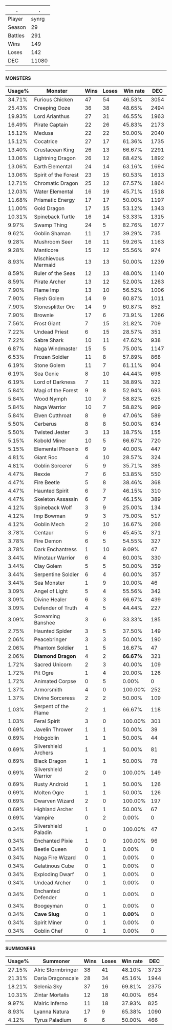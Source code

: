 .|.
|-|-
Player|synrg
Season|29
Battles|291
Wins|149
Loses|142
DEC|11080

---
**MONSTERS**

Usage%|Monster|Wins|Loses|Win rate|DEC|
-|-|-|-|-|-|
34.71%|Furious Chicken|47|54|46.53%|3054|
25.43%|Creeping Ooze|36|38|48.65%|2494|
19.93%|Lord Arianthus|27|31|46.55%|1963|
16.49%|Pirate Captain|22|26|45.83%|2173|
15.12%|Medusa|22|22|50.00%|2040|
15.12%|Cocatrice|27|17|61.36%|1735|
13.40%|Crustacean King|26|13|66.67%|2291|
13.06%|Lightning Dragon|26|12|68.42%|1892|
13.06%|Earth Elemental|24|14|63.16%|1694|
13.06%|Spirit of the Forest|23|15|60.53%|1613|
12.71%|Chromatic Dragon|25|12|67.57%|1864|
12.03%|Water Elemental|16|19|45.71%|1518|
11.68%|Prismatic Energy|17|17|50.00%|1197|
11.00%|Gold Dragon|17|15|53.12%|1343|
10.31%|Spineback Turtle|16|14|53.33%|1315|
9.97%|Swamp Thing|24|5|82.76%|1677|
9.62%|Goblin Shaman|11|17|39.29%|735|
9.28%|Mushroom Seer|16|11|59.26%|1163|
9.28%|Manticore|15|12|55.56%|974|
8.93%|Mischievous Mermaid|13|13|50.00%|1239|
8.59%|Ruler of the Seas|12|13|48.00%|1140|
8.59%|Pirate Archer|13|12|52.00%|1263|
7.90%|Flame Imp|13|10|56.52%|1006|
7.90%|Flesh Golem|14|9|60.87%|1011|
7.90%|Stonesplitter Orc|14|9|60.87%|852|
7.90%|Brownie|17|6|73.91%|1266|
7.56%|Frost Giant|7|15|31.82%|709|
7.22%|Undead Priest|6|15|28.57%|351|
7.22%|Sabre Shark|10|11|47.62%|938|
6.87%|Naga Windmaster|15|5|75.00%|1147|
6.53%|Frozen Soldier|11|8|57.89%|868|
6.19%|Stone Golem|11|7|61.11%|904|
6.19%|Sea Genie|8|10|44.44%|698|
6.19%|Lord of Darkness|7|11|38.89%|322|
5.84%|Magi of the Forest|9|8|52.94%|693|
5.84%|Wood Nymph|10|7|58.82%|625|
5.84%|Naga Warrior|10|7|58.82%|969|
5.84%|Elven Cutthroat|8|9|47.06%|589|
5.50%|Cerberus|8|8|50.00%|634|
5.50%|Twisted Jester|3|13|18.75%|155|
5.15%|Kobold Miner|10|5|66.67%|720|
5.15%|Elemental Phoenix|6|9|40.00%|447|
4.81%|Giant Roc|4|10|28.57%|324|
4.81%|Goblin Sorcerer|5|9|35.71%|385|
4.47%|Rexxie|7|6|53.85%|550|
4.47%|Fire Beetle|5|8|38.46%|368|
4.47%|Haunted Spirit|6|7|46.15%|310|
4.47%|Skeleton Assassin|6|7|46.15%|389|
4.12%|Spineback Wolf|3|9|25.00%|134|
4.12%|Imp Bowman|9|3|75.00%|517|
4.12%|Goblin Mech|2|10|16.67%|266|
3.78%|Centaur|5|6|45.45%|371|
3.78%|Fire Demon|6|5|54.55%|327|
3.78%|Dark Enchantress|1|10|9.09%|47|
3.44%|Minotaur Warrior|6|4|60.00%|330|
3.44%|Clay Golem|5|5|50.00%|359|
3.44%|Serpentine Soldier|6|4|60.00%|357|
3.44%|Sea Monster|1|9|10.00%|46|
3.09%|Angel of Light|5|4|55.56%|342|
3.09%|Divine Healer|6|3|66.67%|439|
3.09%|Defender of Truth|4|5|44.44%|227|
3.09%|Screaming Banshee|3|6|33.33%|185|
2.75%|Haunted Spider|3|5|37.50%|149|
2.06%|Peacebringer|3|3|50.00%|190|
2.06%|Phantom Soldier|1|5|16.67%|47|
2.06%|**Diamond Dragon**|4|2|**66.67%**|321|
1.72%|Sacred Unicorn|2|3|40.00%|109|
1.72%|Pit Ogre|1|4|20.00%|126|
1.72%|Animated Corpse|0|5|0.00%|0|
1.37%|Armorsmith|4|0|100.00%|252|
1.37%|Divine Sorceress|2|2|50.00%|109|
1.03%|Serpent of the Flame|2|1|66.67%|118|
1.03%|Feral Spirit|3|0|100.00%|301|
0.69%|Javelin Thrower|1|1|50.00%|39|
0.69%|Hobgoblin|1|1|50.00%|44|
0.69%|Silvershield Archers|1|1|50.00%|81|
0.69%|Black Dragon|1|1|50.00%|78|
0.69%|Silvershield Warrior|2|0|100.00%|149|
0.69%|Rusty Android|1|1|50.00%|126|
0.69%|Molten Ogre|1|1|50.00%|126|
0.69%|Dwarven Wizard|2|0|100.00%|197|
0.69%|Highland Archer|1|1|50.00%|67|
0.69%|Vampire|0|2|0.00%|0|
0.34%|Silvershield Paladin|1|0|100.00%|47|
0.34%|Enchanted Pixie|1|0|100.00%|96|
0.34%|Beetle Queen|0|1|0.00%|0|
0.34%|Naga Fire Wizard|0|1|0.00%|0|
0.34%|Gelatinous Cube|0|1|0.00%|0|
0.34%|Exploding Dwarf|0|1|0.00%|0|
0.34%|Undead Archer|0|1|0.00%|0|
0.34%|Enchanted Defender|0|1|0.00%|0|
0.34%|Boogeyman|0|1|0.00%|0|
0.34%|**Cave Slug**|0|1|**0.00%**|0|
0.34%|Spirit Miner|0|1|0.00%|0|
0.34%|Goblin Chef|0|1|0.00%|0|

---
**SUMMONERS**

Usage%|Summoner|Wins|Loses|Win rate|DEC|
-|-|-|-|-|-|
27.15%|Alric Stormbringer|38|41|48.10%|3723|
21.31%|Daria Dragonscale|28|34|45.16%|1944|
18.21%|Selenia Sky|37|16|69.81%|2375|
10.31%|Zintar Mortalis|12|18|40.00%|654|
9.97%|Malric Inferno|11|18|37.93%|825|
8.93%|Lyanna Natura|17|9|65.38%|1090|
4.12%|Tyrus Paladium|6|6|50.00%|466|
